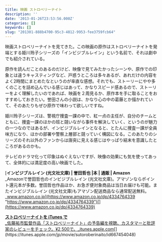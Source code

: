 ```yaml
---
title: 映画 ストロベリーナイト
description: ''
date: '2013-01-26T23:53:56.000Z'
categories: []
keywords: []
slug: "201301-888b4700-95c3-4812-9953-fee3759fcb64"
---
```

映画ストロベリーナイトを見てきた。この映画の原作はストロベリーナイトを発端とする姫川玲子シリーズの「インビジブルレイン」という名前で、それは劇中でも紹介されている。

原作を読んだことのあるのだけど、映像で見てみたかったシーンや、原作での印象とは違うキャスティングなど、戸惑うところは多々あるが、あれだけの内容をよく2時間にまとめたなというのが率直な感想。それでも、ストーリーにやや多くのことを詰め込んでいる感じはあって、かなりスピード感あるので、ストーリーをよく理解したいのであれば、映画を２周見るか、原作本を手に取ることをおすすめしておきたい。誉田さんの小説は、かなり心の中の葛藤とか描かれていて、そのあたりもぜひ原作で味わって欲しいですね。

姫川玲子シリーズは、警視庁捜査一課の中で、紅一点の主任が、自分のチームとともに、捜査一課のほかの班と競いながら事件を解決していく、というのが魅力の一つなのではあるが、インビジブルレインとなると、とたんに捜査一課が全員味方になり、ほかの部署や警察上層部と競っていく構図になる。このあたりのシリーズのそれ以外のファンからは唐突に見える感じはやっぱり結末を意識したところがあるのかも。

テレビのドラマ化って印象はぬぐえないですが、映像の効果にも気を使ってあって、全体的には満足度の高い映画でした。

[**インビジブルレイン (光文社文庫) | 誉田哲也 |本 | 通販 | Amazon**  
_Amazonで誉田哲也のインビジブルレイン (光文社文庫)。アマゾンならポイント還元本が多数。誉田哲也作品ほか、お急ぎ便対象商品は当日お届けも可能。またインビジブルレイン (光文社文庫)もアマゾン配送商品なら通常配送無料。_www.amazon.co.jp](https://www.amazon.co.jp/dp/4334764339 "https://www.amazon.co.jp/dp/4334764339")[](https://www.amazon.co.jp/dp/4334764339)

[**ストロベリーナイトを iTunes で**  
_佐藤祐市監督作品「ストロベリーナイト」の予告編を視聴、カスタマーと批評家のレビューをチェック。¥2,500で。_itunes.apple.com](https://itunes.apple.com/jp/movie/sutoroberinaito/id667454048 "https://itunes.apple.com/jp/movie/sutoroberinaito/id667454048")[](https://itunes.apple.com/jp/movie/sutoroberinaito/id667454048)